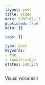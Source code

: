 ```yaml
---
layout: post
title: Video
date: 2007-07-13
published: true
meta: {}

tags: []

type: post
keywords:
- fun
- tumble-video
status: publish
---
```



Visual voicemail

